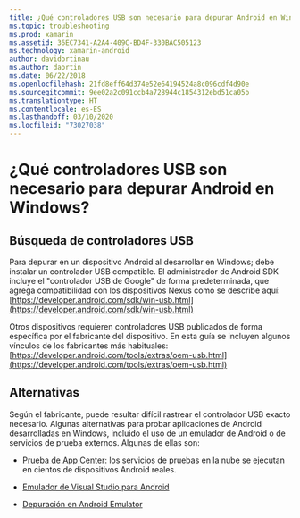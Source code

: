 ```yaml
---
title: ¿Qué controladores USB son necesario para depurar Android en Windows?
ms.topic: troubleshooting
ms.prod: xamarin
ms.assetid: 36EC7341-A2A4-409C-BD4F-330BAC505123
ms.technology: xamarin-android
author: davidortinau
ms.author: daortin
ms.date: 06/22/2018
ms.openlocfilehash: 21fd8eff64d374e52e64194524a8c096cdf4d90e
ms.sourcegitcommit: 9ee02a2c091ccb4a728944c1854312ebd51ca05b
ms.translationtype: HT
ms.contentlocale: es-ES
ms.lasthandoff: 03/10/2020
ms.locfileid: "73027038"
---
```

# <a name="what-usb-drivers-do-i-need-to-debug-android-on-windows"></a>¿Qué controladores USB son necesario para depurar Android en Windows?

## <a name="finding-usb-drivers"></a>Búsqueda de controladores USB

Para depurar en un dispositivo Android al desarrollar en Windows; debe instalar un controlador USB compatible. El administrador de Android SDK incluye el "controlador USB de Google" de forma predeterminada, que agrega compatibilidad con los dispositivos Nexus como se describe aquí: [https://developer.android.com/sdk/win-usb.html](https://developer.android.com/sdk/win-usb.html)

Otros dispositivos requieren controladores USB publicados de forma específica por el fabricante del dispositivo. En esta guía se incluyen algunos vínculos de los fabricantes más habituales: [https://developer.android.com/tools/extras/oem-usb.html](https://developer.android.com/tools/extras/oem-usb.html)

## <a name="alternatives"></a>Alternativas

Según el fabricante, puede resultar difícil rastrear el controlador USB exacto necesario. Algunas alternativas para probar aplicaciones de Android desarrolladas en Windows, incluido el uso de un emulador de Android o de servicios de prueba externos. Algunas de ellas son:

- [Prueba de App Center](https://docs.microsoft.com/appcenter/test-cloud/): los servicios de pruebas en la nube se ejecutan en cientos de dispositivos Android reales.

- [Emulador de Visual Studio para Android](https://visualstudio.microsoft.com/vs/msft-android-emulator/)

- [Depuración en Android Emulator](~/android/deploy-test/debugging/debug-on-emulator.md)
